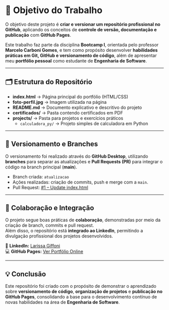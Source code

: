 # 🎯 Objetivo do Trabalho

O objetivo deste projeto é **criar e versionar um repositório profissional no GitHub**, aplicando os conceitos de **controle de versão, documentação e publicação** com **GitHub Pages**.  

Este trabalho faz parte da disciplina **Bootcamp I**, orientada pelo professor **Marcelo Carboni Gomes**, e tem como propósito desenvolver **habilidades práticas em Git, GitHub e versionamento de código**, além de apresentar meu **portfólio pessoal** como estudante de **Engenharia de Software**.

---

## 🗂️ Estrutura do Repositório

- **index.html** → Página principal do portfólio (HTML/CSS)  
- **foto-perfil.jpg** → Imagem utilizada na página  
- **README.md** → Documento explicativo e descritivo do projeto  
- **certificados/** → Pasta contendo certificados em PDF  
- **projects/** → Pasta para projetos e exercícios práticos  
  - `calculadora_py/` → Projeto simples de calculadora em Python  

---

## 🔀 Versionamento e Branches

O versionamento foi realizado através do **GitHub Desktop**, utilizando **branches** para separar as atualizações e **Pull Requests (PR)** para integrar o código na branch principal (**main**).  

- Branch criada: `atualizacao`  
- Ações realizadas: criação de commits, push e merge com a `main`.  
- Pull Request: [#1 – Update index.html](https://github.com/LarissaGiffoni/portfolioHUB/pull/1)

---

## 🤝 Colaboração e Integração

O projeto segue boas práticas de **colaboração**, demonstradas por meio da criação de branch, commits e pull request.  
Além disso, o repositório está **integrado ao LinkedIn**, permitindo a divulgação profissional dos projetos desenvolvidos.

🔗 **LinkedIn:** [Larissa Giffoni](https://www.linkedin.com/in/larissa-giffoni-347ba9361/)  
💻 **GitHub Pages:** [Ver Portfólio Online](https://larissagiffoni.github.io/portfolioHUB/)

---

## 💡 Conclusão

Este repositório foi criado com o propósito de demonstrar o aprendizado sobre **versionamento de código**, **organização de projetos** e **publicação no GitHub Pages**, consolidando a base para o desenvolvimento contínuo de novas habilidades na área de **Engenharia de Software**.
